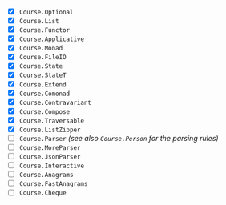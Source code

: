 * [x] `Course.Optional`
* [x] `Course.List`
* [x] `Course.Functor`
* [x] `Course.Applicative`
* [x] `Course.Monad`
* [x] `Course.FileIO`
* [x] `Course.State`
* [x] `Course.StateT`
* [x] `Course.Extend`
* [x] `Course.Comonad`
* [x] `Course.Contravariant`
* [x] `Course.Compose`
* [x] `Course.Traversable`
* [x] `Course.ListZipper`
* [ ] `Course.Parser` *(see also `Course.Person` for the parsing rules)*
* [ ] `Course.MoreParser`
* [ ] `Course.JsonParser`
* [ ] `Course.Interactive`
* [ ] `Course.Anagrams`
* [ ] `Course.FastAnagrams`
* [ ] `Course.Cheque`